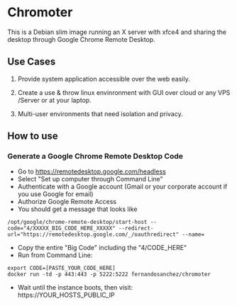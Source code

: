 Chromoter
=========

This is a Debian slim image running an X server with xfce4 and sharing the desktop through Google Chrome Remote Desktop.

## Use Cases

1. Provide system application accessible over the web easily.

2. Create a use & throw linux envinronment with GUI over cloud or any VPS /Server or  at your laptop. 

3. Multi-user environments that need isolation and privacy.

## How to use

### Generate a Google Chrome Remote Desktop Code
- Go to https://remotedesktop.google.com/headless
- Select "Set up computer through Command Line"
- Authenticate with a Google account (Gmail or your corporate account if you use Google for email)
- Authorize Google Remote Access
- You should get a message that looks like
```
/opt/google/chrome-remote-desktop/start-host --code="4/XXXXX_BIG_CODE_HERE_XXXXX" --redirect-url="https://remotedesktop.google.com/_/oauthredirect" --name=
```
- Copy the entire "Big Code" including the "4/CODE_HERE"
- Run from Command Line:

```
export CODE=[PASTE_YOUR_CODE_HERE]
docker run -td -p 443:443 -p 5222:5222 fernandosanchez/chromoter
```

- Wait until the instance boots, then visit:
https://YOUR_HOSTS_PUBLIC_IP

